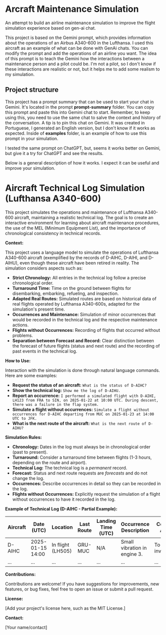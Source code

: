 # Arcraft Maintenance Simulation
An attempt to build an airline maintenance simulation to improve the flight simulation experience based on gen-ai chat.

This project is based on the Gemini prompt, which provides information about the operations of an Airbus A340-600 in the Lufthansa.
I used this aircraft as an example of what can be done with GenAi chats. You can modify the prompt and add the operations of an airline you want.
The idea of this prompt is to teach the Gemini how the interactions between a maintenance person and a pilot could be. I'm not a pilot, so I don't know if these interactions are realistic or not, but it helps me to add some realism to my simulation.

## Project structure

This project has a prompt summary that can be used to start your chat in Gemini. It's located in the prompt **prompt-summary** folder. You can copy this prompt and paste this into Gemini chat to start.
Remember, to keep using this, you need to use the same chat to salve the context and history of the conversation. A tip is to pin this chat on Gemini.
It was created in Portuguese, I generated an English version, but I don't know if it works as expected.
Inside of **examples** folder, is an example of how to use this prompt in your simulation.

I tested the same prompt on ChatGPT, but, seems it works better on Gemini, but give it a try for ChatGPT and see the results.

Below is a general description of how it works. 
I expect it can be useful and improve your simulation.

# Aircraft Technical Log Simulation (Lufthansa A340-600)

This project simulates the operations and maintenance of Lufthansa A340-600 aircraft, maintaining a realistic technical log. The goal is to create an interactive environment for learning about aircraft maintenance procedures, the use of the MEL (Minimum Equipment List), and the importance of chronological consistency in technical records.

**Context:**

This project uses a language model to simulate the operations of Lufthansa A340-600 aircraft (exemplified by the records of D-AIHC, D-AIHI, and D-AIHU), even though these aircraft have been retired in reality. The simulation considers aspects such as:

*   **Strict Chronology:** All entries in the technical log follow a precise chronological order.
*   **Turnaround Time:** Time on the ground between flights for disembarking, embarking, refueling, and inspection.
*   **Adapted Real Routes:** Simulated routes are based on historical data of real flights operated by Lufthansa A340-600s, adapted for the simulation's present time.
*   **Occurrences and Maintenance:** Simulation of minor occurrences that would be recorded in the technical log and the respective maintenance actions.
*   **Flights without Occurrences:** Recording of flights that occurred without problems.
*   **Separation between Forecast and Record:** Clear distinction between the forecast of future flights (status and next route) and the recording of past events in the technical log.

**How to Use:**

Interaction with the simulation is done through natural language commands. Here are some examples:

*   **Request the status of an aircraft:** `What is the status of D-AIHC?`
*   **Show the technical log:** `Show me the log of D-AIHU.`
*   **Report an occurrence:** `I performed a simulated flight with D-AIHI, LH123 from FRA to SIN, on 2025-01-22 at 10:00 UTC. During descent, there was a failure in the flap system.`
*   **Simulate a flight without occurrences:** `Simulate a flight without occurrences for D-AIHC departing from MUC on 2025-01-23 at 14:00 UTC to JFK.`
*   **What is the next route of the aircraft:** `What is the next route of D-AIHU?`

**Simulation Rules:**

*   **Chronology:** Dates in the log must always be in chronological order (past to present).
*   **Turnaround:** Consider a turnaround time between flights (1-3 hours, depending on the route and airport).
*   **Technical Log:** The technical log is a *permanent* record.
*   **Forecast:** Status and next route requests are *forecasts* and do not change the log.
*   **Occurrences:** Describe occurrences in detail so they can be recorded in the log.
*   **Flights without Occurrences:** Explicitly request the simulation of a flight without occurrences to have it recorded in the log.

**Example of Technical Log (D-AIHC - Partial Example):**

| Aircraft | Date (UTC) | Location | Last Route | Landing Time (UTC) | Occurrence Description | Corrective Actions | MEL Status | Next Maintenance | Previous Maintenance | Observations |
|---|---|---|---|---|---|---|---|---|---|---|
| D-AIHC | 2025-01-15 14:00 | In flight (LH505) | GRU-MUC | N/A | Small vibration in engine 3. | To be investigated. | N/A | 2025-03-15 (MUC) | - | Reported by the pilot. |
| ... | ... | ... | ... | ... | ... | ... | ... | ... | ... | ... |

**Contributions:**

Contributions are welcome! If you have suggestions for improvements, new features, or bug fixes, feel free to open an issue or submit a pull request.

**License:**

[Add your project's license here, such as the MIT License.]

**Contact:**

[Your name/contact]
